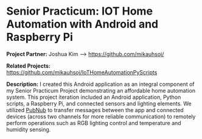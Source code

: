 <h1>Senior Practicum: IOT Home Automation with Android and Raspberry Pi</h1>

<b>Project Partner:</b> Joshua Kim --> https://github.com/mikauhsoj/

<b>Related Projects:</b> https://github.com/mikauhsoj/IoTHomeAutomationPyScripts

<b>Description:</b> I created this Android application as an integral component of my Senior Practicum Project demonstrating an affordable home automation system. This project iteration included an Android application, Python scripts, a Raspberry Pi, and connected sensors and lighting elements. We utilized <a href="https://www.pubnub.com/">PubNub</a> to transfer messages between the app and connected devices (across two channels for more reliable communication) to remotely perform operations such as RGB lighting control and temperature and humidity sensing.
